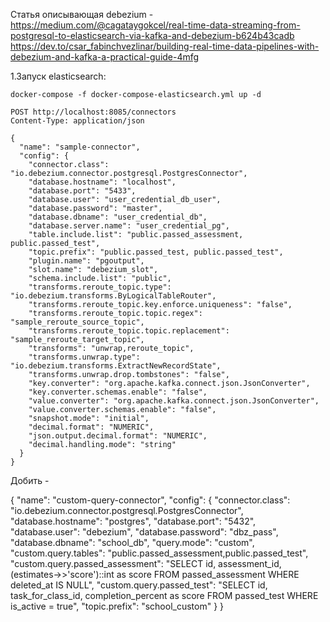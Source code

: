 Статья описывающая debezium - https://medium.com/@cagataygokcel/real-time-data-streaming-from-postgresql-to-elasticsearch-via-kafka-and-debezium-b624b43cadb
https://dev.to/csar_fabinchvezlinar/building-real-time-data-pipelines-with-debezium-and-kafka-a-practical-guide-4mfg



1.Запуск elasticsearch:
```shell
docker-compose -f docker-compose-elasticsearch.yml up -d
```

```shell
POST http://localhost:8085/connectors
Content-Type: application/json

{
  "name": "sample-connector",
  "config": {
    "connector.class": "io.debezium.connector.postgresql.PostgresConnector",
    "database.hostname": "localhost",
    "database.port": "5433",
    "database.user": "user_credential_db_user",
    "database.password": "master",
    "database.dbname": "user_credential_db",
    "database.server.name": "user_credential_pg",
    "table.include.list": "public.passed_assessment, public.passed_test",
    "topic.prefix": "public.passed_test, public.passed_test",
    "plugin.name": "pgoutput",
    "slot.name": "debezium_slot",
    "schema.include.list": "public",
    "transforms.reroute_topic.type": "io.debezium.transforms.ByLogicalTableRouter",
    "transforms.reroute_topic.key.enforce.uniqueness": "false",
    "transforms.reroute_topic.topic.regex": "sample_reroute_source_topic",
    "transforms.reroute_topic.topic.replacement": "sample_reroute_target_topic",
    "transforms": "unwrap,reroute_topic",
    "transforms.unwrap.type": "io.debezium.transforms.ExtractNewRecordState",
    "transforms.unwrap.drop.tombstones": "false",
    "key.converter": "org.apache.kafka.connect.json.JsonConverter",
    "key.converter.schemas.enable": "false",
    "value.converter": "org.apache.kafka.connect.json.JsonConverter",
    "value.converter.schemas.enable": "false",
    "snapshot.mode": "initial",
    "decimal.format": "NUMERIC",
    "json.output.decimal.format": "NUMERIC",
    "decimal.handling.mode": "string"
  }
}
```

Добить - 

{
"name": "custom-query-connector",
"config": {
"connector.class": "io.debezium.connector.postgresql.PostgresConnector",
"database.hostname": "postgres",
"database.port": "5432",
"database.user": "debezium",
"database.password": "dbz_pass",
"database.dbname": "school_db",
"query.mode": "custom",
"custom.query.tables": "public.passed_assessment,public.passed_test",
"custom.query.passed_assessment": "SELECT id, assessment_id, (estimates->>'score')::int as score FROM passed_assessment WHERE deleted_at IS NULL",
"custom.query.passed_test": "SELECT id, task_for_class_id, completion_percent as score FROM passed_test WHERE is_active = true",
"topic.prefix": "school_custom"
}
}